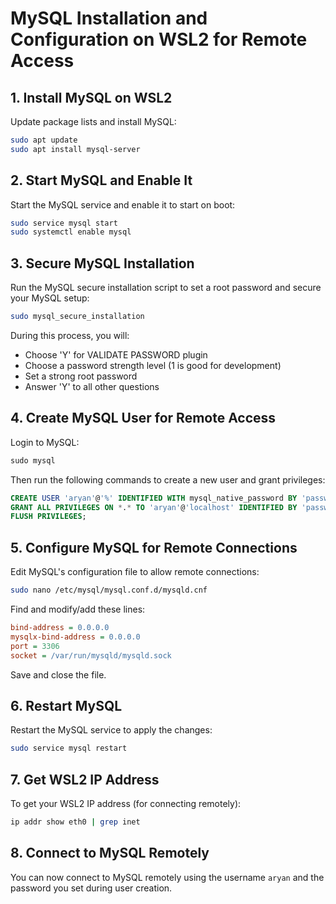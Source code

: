 
# MySQL Installation and Configuration on WSL2 for Remote Access

## 1. Install MySQL on WSL2

Update package lists and install MySQL:

```bash
sudo apt update
sudo apt install mysql-server
```

## 2. Start MySQL and Enable It

Start the MySQL service and enable it to start on boot:

```bash
sudo service mysql start
sudo systemctl enable mysql
```

## 3. Secure MySQL Installation

Run the MySQL secure installation script to set a root password and secure your MySQL setup:

```bash
sudo mysql_secure_installation
```

During this process, you will:
- Choose 'Y' for VALIDATE PASSWORD plugin
- Choose a password strength level (1 is good for development)
- Set a strong root password
- Answer 'Y' to all other questions

## 4. Create MySQL User for Remote Access

Login to MySQL:

```sql
sudo mysql
```

Then run the following commands to create a new user and grant privileges:

```sql
CREATE USER 'aryan'@'%' IDENTIFIED WITH mysql_native_password BY 'password';
GRANT ALL PRIVILEGES ON *.* TO 'aryan'@'localhost' IDENTIFIED BY 'password' WITH GRANT OPTION;
FLUSH PRIVILEGES;
```

## 5. Configure MySQL for Remote Connections

Edit MySQL's configuration file to allow remote connections:

```bash
sudo nano /etc/mysql/mysql.conf.d/mysqld.cnf
```

Find and modify/add these lines:

```ini
bind-address = 0.0.0.0
mysqlx-bind-address = 0.0.0.0
port = 3306
socket = /var/run/mysqld/mysqld.sock
```

Save and close the file.

## 6. Restart MySQL

Restart the MySQL service to apply the changes:

```bash
sudo service mysql restart
```

## 7. Get WSL2 IP Address

To get your WSL2 IP address (for connecting remotely):

```bash
ip addr show eth0 | grep inet
```

## 8. Connect to MySQL Remotely

You can now connect to MySQL remotely using the username `aryan` and the password you set during user creation.

